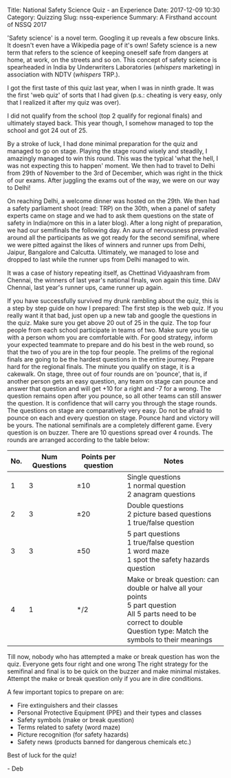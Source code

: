 Title: National Safety Science Quiz - an Experience
Date: 2017-12-09 10:30
Category: Quizzing
Slug: nssq-experience
Summary: A Firsthand account of NSSQ 2017

'Safety science' is a novel term. Googling it up reveals a few obscure links. It doesn't even have a Wikipedia page of it's own! Safety science is a new term that refers to the science of keeping oneself safe from dangers at home, at work, on the streets and so on. This concept of safety science is spearheaded in India by Underwriters Laboratories (*whispers* marketing) in association with NDTV (*whispers* TRP.).

I got the first taste of this quiz last year, when I was in ninth grade. It was the first 'web quiz' of sorts that I had given (p.s.: cheating is very easy, only that I realized it after my quiz was over). 

I did not qualify from the school (top 2 qualify for regional finals) and ultimately stayed back. This year though, I somehow managed to top the school and got 24 out of 25. 

By a stroke of luck, I had done minimal preparation for the quiz and managed to go on stage. Playing the stage round wisely and steadily, I amazingly managed to win this round. This was the typical 'what the hell, I was not expecting this to happen' moment. We then had to travel to Delhi from 29th of November to the 3rd of December, which was right in the thick of our exams. After juggling the exams out of the way, we were on our way to Delhi!

On reaching Delhi, a welcome dinner was hosted on the 29th. We then had a safety parliament shoot (read: TRP) on the 30th, when a panel of safety experts came on stage and we had to ask them questions on the state of safety in India(more on this in a later blog). After a long night of preparation, we had our semifinals the following day. An aura of nervousness prevailed around all the participants as we got ready for the second semifinal, where we were pitted against the likes of winners and runner ups from Delhi, Jaipur, Bangalore and Calcutta. Ultimately, we managed to lose and dropped to last while the runner ups from Delhi managed to win.

It was a case of history repeating itself, as Chettinad Vidyaashram from Chennai, the winners of last year's national finals, won again this time. DAV Chennai, last year's runner ups, came runner up again.

If you have successfully survived my drunk rambling about the quiz, this is a step by step guide on how I prepared: 
The first step is the web quiz. If you really want it that bad, just open up a new tab and google the questions in the quiz. Make sure you get above 20 out of 25 in the quiz.
The top four people from each school participate in teams of two. Make sure you tie up with a person whom you are comfortable with. For good strategy, inform your expected teammate to prepare and do his best in the web round, so that the two of you are in the top four people.
The prelims of the regional finals are going to be the hardest questions in the entire journey. Prepare hard for the regional finals. The minute you qualify on stage, it is a cakewalk.
On stage, three out of four rounds are on 'pounce', that is, if another person gets an easy question, any team on stage can pounce and answer that question and will get +10 for a right and -7 for a wrong. The question remains open after you pounce, so all other teams can still answer the question. 
It is confidence that will carry you through the stage rounds. The questions on stage are comparatively very easy. Do not be afraid to pounce on each and every question on stage. Pounce hard and victory will be yours.
The national semifinals are a completely different game. Every question is on buzzer. There are 10 questions spread over 4 rounds. The rounds are arranged according to the table below:

| No. | Num Questions | Points per question | Notes                                                                                                                                                                   |   
|-----|---------------|---------------------|-------------------------------------------------------------------------------------------------------------------------------------------------------------------------|
| 1   | 3             | ±10                 | Single questions <br>1 normal question <br>2 anagram questions                                                                                                                  |
| 2   | 3             | ±20                 | Double questions <br>2 picture based questions <br>1 true/false question                                                                                                        |
| 3   | 3             | ±50                 | 5 part questions <br>1 true/false question <br>1 word maze <br>1 spot the safety hazards question                                                                                   |
| 4   | 1             | \*/2                | Make or break question: can double or halve all your points <br>5 part question <br>All 5 parts need to be correct to double <br>Question type: Match the symbols to their meanings |

Till now, nobody who has attempted a make or break question has won the quiz. Everyone gets four right and one wrong
The right strategy for the semifinal and final is to be quick on the buzzer and make minimal mistakes. Attempt the make or break question only if you are in dire conditions.

A few important topics to prepare on are:

- Fire extinguishers and their classes
- Personal Protective Equipment (PPE) and their types and classes
- Safety symbols (make or break question)
- Terms related to safety (word maze)
- Picture recognition (for safety hazards)
- Safety news (products banned for dangerous chemicals etc.)

Best of luck for the quiz!

\- Deb
